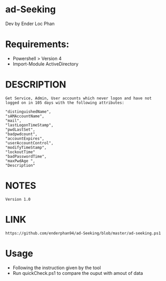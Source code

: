 # ad-Seeking

Dev by Ender Loc Phan

# Requirements:

- Powershell > Version 4
- Import-Module ActiveDirectory
    
# DESCRIPTION

    Get Service, Admin, User accounts which never logon and have not logged on in 105 days with the following attributes:

    "distinguishedName",
    "sAMAccountName",
    "mail",
    "lastLogonTimeStamp",
    "pwdLastSet",
    "badpwdcount",
    "accountExpires",
    "userAccountControl",
    "modifyTimeStamp",
    "lockoutTime"
    "badPasswordTime",
    "maxPwdAge ",
    "Description"
    
# NOTES
    Version 1.0
# LINK
    https://github.com/enderphan94/ad-Seeking/blob/master/ad-seeking.ps1
    
# Usage
 
- Following the instruction given by the tool
- Run quickCheck.ps1 to compare the ouput with amout of data
